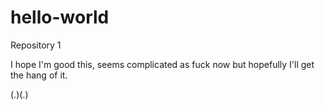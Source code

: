 # hello-world
Repository 1

I hope I'm good this, seems complicated as fuck now but hopefully I'll get the hang of it.

(.)(.)

